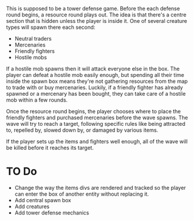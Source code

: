 This is supposed to be a tower defense game.
Before the each defense round begins, a resource round plays out.
The idea is that there's a centre section that is hidden unless the player is inside it.
One of several creature types will spawn there each second:
  - Neutral traders
  - Mercenaries
  - Friendly fighters
  - Hostile mobs

If a hostile mob spawns then it will attack everyone else in the box.
The player can defeat a hostile mob easily enough,
but spending all their time inside the spawn box means they're not gathering resources from the map to trade with or buy mercenaries.
Luckily, if a friendly fighter has already spawned or a mercenary has been bought, they can take care of a hostile mob within a few rounds.

Once the resource round begins, the player chooses where to place the friendly fighters and purchased mercenaries before the wave spawns.
The wave will try to reach a target, following specific rules like being attracted to, repelled by, slowed down by, or damaged by various items.

If the player sets up the items and fighters well enough, all of the wave will be killed before it reaches its target.

# TO Do
- Change the way the items divs are rendered and tracked so the player can enter the box of another entity without replacing it.
- Add central spawn box
- Add creatures
- Add tower defense mechanics

